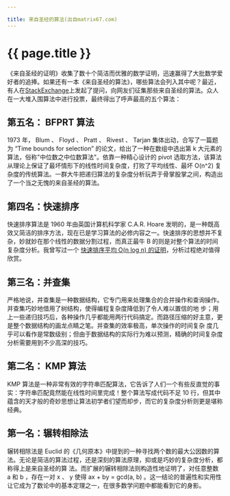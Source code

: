 ```yaml
---

title: 来自圣经的算法(出自matrix67.com)
---
```


{{ page.title }}
===============

《来自圣经的证明》收集了数十个简洁而优雅的数学证明，迅速赢得了大批数学爱好者的追捧。如果还有一本《来自圣经的算法》，哪些算法会列入其中呢？最近，有人在[StackExchange](http://cstheory.stackexchange.com/questions/189/algorithms-from-the-book)上发起了提问，向网友们征集那些来自圣经的算法。众人在一大堆入围算法中进行投票，最终得出了呼声最高的五个算法：

## 第五名： BFPRT 算法 

1973 年， Blum 、 Floyd 、 Pratt 、 Rivest 、 Tarjan 集体出动，合写了一篇题为 “Time bounds for selection” 的论文，给出了一种在数组中选出第 k 大元素的算法，俗称"中位数之中位数算法"。依靠一种精心设计的 pivot 选取方法，该算法从理论上保证了最坏情形下的线性时间复杂度，打败了平均线性、最坏 O(n^2) 复杂度的传统算法。一群大牛把递归算法的复杂度分析玩弄于骨掌股掌之间，构造出了一个当之无愧的来自圣经的算法。

## 第四名：快速排序 

快速排序算法是 1960 年由英国计算机科学家 C.A.R. Hoare 发明的，是一种既高效又简洁的排序方法，现在已是学习算法的必修内容之一。快速排序的思想并不复杂，妙就妙在那个线性的数据分割过程，而真正最牛 B 的则是对整个算法的时间复杂度分析。我曾写过一个 [快速排序平均 O(n log n) 的证明](http://www.matrix67.com/blog/archives/172)，分析过程绝对值得欣赏。

## 第三名：并查集 

严格地说，并查集是一种数据结构，它专门用来处理集合的合并操作和查询操作。并查集巧妙地借用了树结构，使得编程复杂度降低到了令人难以置信的地 步；用上一些递归技巧后，各种操作几乎都能用两行代码搞定。而路径压缩的好主意，更是整个数据结构的画龙点睛之笔。并查集的效率极高，单次操作的时间复杂 度几乎可以看作是常数级别；但由于数据结构的实际行为难以预测，精确的时间复杂度分析需要用到不少高深的技巧。

## 第二名： KMP 算法 

KMP 算法是一种非常有效的字符串匹配算法，它告诉了人们一个有些反直觉的事实：字符串匹配竟然能在线性时间里完成！整个算法写成代码不足 10 行，但其中蕴含的天才般的奇妙思想让算法初学者们望而却步，而它的复杂度分析则更是堪称经典。

                       
## 第一名：辗转相除法 

辗转相除法是 Euclid 的《几何原本》中提到的一种寻找两个数的最大公因数的算法。无论是简洁的算法过程，还是深刻的算法原理，抑或是巧妙的复杂度分析，都称得上是来自圣经的算 法。而扩展的辗转相除法则构造性地证明了，对任意整数 a 和 b ，存在一对 x 、 y 使得 ax + by = gcd(a, b) 。这一结论的普遍性和实用性让它成为了数论中的基本定理之一，在很多数学问题中都能看到它的身影。

